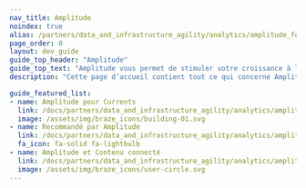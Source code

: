 ```yaml
---
nav_title: Amplitude
noindex: true
alias: /partners/data_and_infrastructure_agility/analytics/amplitude_for_currents/
page_order: 0
layout: dev_guide
guide_top_header: "Amplitude"
guide_top_text: "Amplitude vous permet de stimuler votre croissance à l’aide de robustes analyses de produit et de comportement. Obtenez une compréhension complète des comportements et des caractéristiques courantes au sein de segments d’utilisateurs pour développer un ciblage optimal."
description: "Cette page d’accueil contient tout ce qui concerne Amplitude, y compris Amplitude pour Currents, Recommandé par Amplitude et la manière de tirer parti d’Amplitude et du contenu connecté."

guide_featured_list:
- name: Amplitude pour Currents
  link: /docs/partners/data_and_infrastructure_agility/analytics/amplitude/amplitude_for_currents/
  image: /assets/img/braze_icons/building-01.svg
- name: Recommandé par Amplitude
  link: /docs/partners/data_and_infrastructure_agility/analytics/amplitude/amplitude_audiences/
  fa_icon: fa-solid fa-lightbulb
- name: Amplitude et Contenu connecté
  link: /docs/partners/data_and_infrastructure_agility/analytics/amplitude/amplitude_user_profile_api/
  image: /assets/img/braze_icons/user-circle.svg
---
```


<br> 
